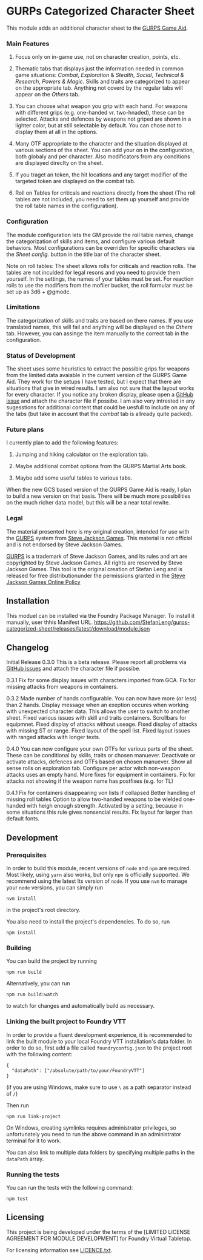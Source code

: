 <!--
SPDX-FileCopyrightText: 2022 Johannes Loher

SPDX-License-Identifier: MIT
-->

# GURPs Categorized Character Sheet

This module adds an additional character sheet to the [GURPS Game Aid](https://github.com/crnormand/gurps).

### Main Features

1. Focus only on in-game use, not on character creation, points, etc.

2. Thematic tabs that displays just the information needed in common game situations: _Combat_, _Exploration_ & _Stealth_, _Social_, _Technical & Research_, _Powers & Magic_. 
Skills and traits are categorized to appear on the appropriate tab. Anything not coverd by the regular tabs will appear on the _Others_ tab.

3. You can choose what weapon you grip with each hand. For weapons with different grips (e.g. one-handed vr. two-hnaded), these can be selected. Attacks and defences by weapons not griped are shown in a lighter color, but at still selectable by default. You can chose not to display them at all in the options.

4. Many OTF appropriate to the character and the situation displayed at various sections of the sheet. You can add your on in the configuration, both globaly and per character. Also modificators from any conditions are displayed  direclty on the sheet.

5. If you traget an token, the hit locations and any target modifier of the targeted token are displayed on the combat tab.

6. Roll on Tables for criticals and reactions directly from the sheet (The roll tables are not included, you need to set them up yourself and provide the roll table names in the configuration).

### Configuration

The module configuration lets the GM provide the roll table names, change the categorization of skills and items, and configure various default behaviors.
Most configurations can be overriden for specific characters via the _Sheet config._ button in the title bar of the character sheet.

Note on roll tables: The sheet allows rolls for criticals and reaction rolls. The tables are not inculded for legal resons and you need to provide them yourself. In the settings, the names of your tables must be set.
For reaction rolls to use the modifiers from the mofiier bucket, the roll formular must be set up as 3d6 + @gmodc.

### Limitations

The categorization of skills and traits are based on there names. If you use translated names, this will fail and anything will be displayed on the _Others_ tab. However, you can assinge the item manually to the correct tab in the configuration.

### Status of Development

The sheet uses some heuristics to extract the possible grips for weapons from the limited data avaiable in the current version of the GURPS Game Aid. They work for the setups I have tested, but I expect that there are situations that give in wired results. I am also not sure that the layout works for every character.
If you notice any broken display, please open a [GitHub issue](https://github.com/StefanLeng/gurps-categorized-sheet/issues)  and attach the character file if possibe.
I am also very intrested in any sugesstions for additional content that could be uesfull to include on any of the tabs (but take in account that the _combat_ tab is allready quite packed).

### Future plans

I currently plan to add the following features:

1. Jumping and hiking calculator on the exploration tab.

2. Maybe additional combat options from the GURPS Martial Arts book.

3. Maybe add some useful tables to various tabs.

When the new GCS based version of the GURPS Game Aid is ready, I plan to build a new version on that basis. There will be much more possibilities on the much richer data model, but this will be a near total rewite.

### Legal

The material presented here is my original creation, intended for use with the [GURPS](http://www.sjgames.com/gurps) system from [Steve Jackson Games](ttp://www.sjgames.com). This material is not official and is not endorsed by Steve Jackson Games.

[GURPS](http://www.sjgames.com/gurps) is a trademark of Steve Jackson Games, and its rules and art are copyrighted by Steve Jackson Games. All rights are reserved by Steve Jackson Games. This tool is the original creation of Stefan Leng and is released for free distributionunder the permissions granted in the [Steve Jackson Games Online Policy](http://www.sjgames.com/general/online_policy.html)


## Installation

This moduel can be installed via the Foundry Package Manager.
To install it manually, user thhis Manifest URL.
https://github.com/StefanLeng/gurps-categorized-sheet/releases/latest/download/module.json

## Changelog

Initial Release 0.3.0
This is a beta release. Please report all problems via [GitHub issues](https://github.com/StefanLeng/gurps-categorized-sheet/issues) and attach the character file if possibe.

0.3.1
Fix for some display issues with characters imported from GCA.
Fix for missing attacks from weapons in containers.

0.3.2
Made number of hands configurable. You can now have more (or less) than 2 hands.
Display message when an exeption occures when working with unexpected character data. This allows the user to switch to another sheet. 
Fixed various issues with skill and traits containers.
Scrollbars for equipmnet.
Fixed display of attacks without useage.
Fixed display of attacks with missing ST or range.
Fixed layout of the spell list.
Fixed layout issues with ranged attacks with longer texts.

0.4.0
You can now configure your own OTFs for various parts of the sheet. These can be conditional by skills, traits or chosen manuever.
Deactivate or activate attacks, defences and OTFs based on chosen manuever.
Show all sense rolls on exploration tab.
Configure per actor witch non-weapon attacks uses an empty hand.
More fixes for equipment in containers.
Fix for attacks not showing if the weapon name has postfixes (e.g. for TL)  

0.4.1
Fix for containers disappearing von lists if collapsed
Better handling of missing roll tables
Option to allow two-handed weapons to be wielded one-handed with heigh enough strength. Activated by a setting, because in some situations this rule gives nonsencial results.
Fix layout for larger than default fonts. 

## Development

### Prerequisites

In order to build this module, recent versions of `node` and `npm` are
required. Most likely, using `yarn` also works, but only `npm` is officially
supported. We recommend using the latest lts version of `node`. If you use `nvm`
to manage your `node` versions, you can simply run

```
nvm install
```

in the project's root directory.

You also need to install the project's dependencies. To do so, run

```
npm install
```

### Building

You can build the project by running

```
npm run build
```

Alternatively, you can run

```
npm run build:watch
```

to watch for changes and automatically build as necessary.

### Linking the built project to Foundry VTT

In order to provide a fluent development experience, it is recommended to link
the built module to your local Foundry VTT installation's data folder. In
order to do so, first add a file called `foundryconfig.json` to the project root
with the following content:

```
{
  "dataPath": ["/absolute/path/to/your/FoundryVTT"]
}
```

(if you are using Windows, make sure to use `\` as a path separator instead of
`/`)

Then run

```
npm run link-project
```

On Windows, creating symlinks requires administrator privileges, so
unfortunately you need to run the above command in an administrator terminal for
it to work.

You can also link to multiple data folders by specifying multiple paths in the
`dataPath` array.

### Running the tests

You can run the tests with the following command:

```
npm test
```

## Licensing

This project is being developed under the terms of the
[LIMITED LICENSE AGREEMENT FOR MODULE DEVELOPMENT] for Foundry Virtual Tabletop.

For licensing information see [LICENCE.txt](https://github.com/StefanLeng/gurps-categorized-sheet/blob/main/src/LICENSE.txt).
